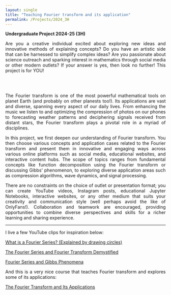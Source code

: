 ```yaml
---
layout: single
title: "Teaching Fourier transform and its application"
permalink: /Projects/2024_3H
---
```


**Undergraduate Project 2024-25 (3H)** 

<div style="text-align: justify">

Are you a creative individual excited about exploring new ideas and innovative methods of explaining concepts? Do you have an artistic side that can be harnessed to simplify complex ideas? Are you passionate about science outreach and sparking interest in mathematics through social media or other modern outlets? If your answer is yes, then look no further! This project is for YOU!

<br>
<br>


The Fourier transform is one of the most powerful mathematical tools on planet Earth (and probably on other planests too!). Its applications are vast and diverse, spanning every aspect of our daily lives. From enhancing the music we listen to and optimizing the compression of photos on our phones to forecasting weather patterns and deciphering signals received from distant stars, the Fourier transform plays a pivotal role in a myriad of disciplines. 

In this project, we first deepen our understanding of Fourier transform. You then choose various concepts and application cases related to the Fourier transform and present them in innovative and engaging ways across various online platforms such as social media, educational websites, and interactive content hubs. The scope of topics ranges from fundamental concepts like function decomposition using the Fourier transform or discussing Gibbs' phenomenon, to exploring diverse application areas such as compression algorithms, wave dynamics, and signal processing.

There are no constraints on the choice of outlet or presentation format; you can create YouTube videos, Instagram posts, educational Jupyter Notebooks, interactive websites, or any other medium that suits your creativity and communication style (well perhaps avoid the like of OnlyFans!). Collaboration and teamwork are encouraged, providing opportunities to combine diverse perspectives and skills for a richer learning and sharing experience.

---
I live a few YouTube clips for inspiration below:

[What is a Fourier Series? (Explained by drawing circles)](https://www.youtube.com/watch?v=ds0cmAV-Yek)

[The Fourier Series and Fourier Transform Demystified](https://www.youtube.com/watch?v=mgXSevZmjPc)

[Fourier Series and Gibbs Phenomena](https://www.youtube.com/watch?v=98VixA3MjAc)

And this is a very nice course that teaches Fourier transform and explores some of its applications:

[The Fourier Transform and Its Applications](https://online.stanford.edu/courses/ee261-fourier-transform-and-its-applications)


</div>

